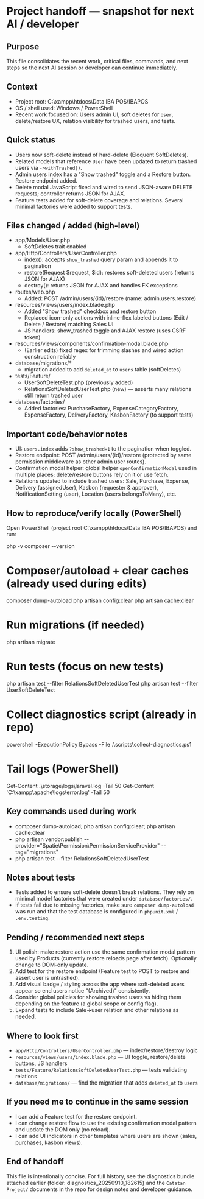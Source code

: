 Project handoff — snapshot for next AI / developer
===============================================

Purpose
-------
This file consolidates the recent work, critical files, commands, and next steps so the next AI session or developer can continue immediately.

Context
-------
- Project root: C:\xampp\htdocs\Data IBA POS\IBAPOS
- OS / shell used: Windows / PowerShell
- Recent work focused on: Users admin UI, soft deletes for `User`, delete/restore UX, relation visibility for trashed users, and tests.

Quick status
------------
- Users now soft-delete instead of hard-delete (Eloquent SoftDeletes).
- Related models that reference `User` have been updated to return trashed users via `->withTrashed()`.
- Admin users index has a "Show trashed" toggle and a Restore button. Restore endpoint added.
- Delete modal JavaScript fixed and wired to send JSON-aware DELETE requests; controller returns JSON for AJAX.
- Feature tests added for soft-delete coverage and relations. Several minimal factories were added to support tests.

Files changed / added (high-level)
--------------------------------
- app/Models/User.php
  - SoftDeletes trait enabled
- app/Http/Controllers/UserController.php
  - index(): accepts `show_trashed` query param and appends it to pagination
  - restore(Request $request, $id): restores soft-deleted users (returns JSON for AJAX)
  - destroy(): returns JSON for AJAX and handles FK exceptions
- routes/web.php
  - Added: POST /admin/users/{id}/restore (name: admin.users.restore)
- resources/views/users/index.blade.php
  - Added "Show trashed" checkbox and restore button
  - Replaced icon-only actions with inline-flex labeled buttons (Edit / Delete / Restore) matching Sales UI
  - JS handlers: show_trashed toggle and AJAX restore (uses CSRF token)
- resources/views/components/confirmation-modal.blade.php
  - (Earlier edits) fixed regex for trimming slashes and wired action construction reliably
- database/migrations/*
  - migration added to add `deleted_at` to `users` table (softDeletes)
- tests/Feature/
  - UserSoftDeleteTest.php (previously added)
  - RelationsSoftDeletedUserTest.php (new) — asserts many relations still return trashed user
- database/factories/
  - Added factories: PurchaseFactory, ExpenseCategoryFactory, ExpenseFactory, DeliveryFactory, KasbonFactory (to support tests)

Important code/behavior notes
-----------------------------
- UI: `users.index` adds `?show_trashed=1` to the pagination when toggled.
- Restore endpoint: POST /admin/users/{id}/restore (protected by same permission middleware as other admin user routes).
- Confirmation modal helper: global helper `openConfirmationModal` used in multiple places; delete/restore buttons rely on it or use fetch.
- Relations updated to include trashed users: Sale, Purchase, Expense, Delivery (assignedUser), Kasbon (requester & approver), NotificationSetting (user), Location (users belongsToMany), etc.

How to reproduce/verify locally (PowerShell)
-------------------------------------------
Open PowerShell (project root C:\xampp\htdocs\Data IBA POS\IBAPOS) and run:

php -v
composer --version

# Composer/autoload + clear caches (already used during edits)
composer dump-autoload
php artisan config:clear
php artisan cache:clear

# Run migrations (if needed)
php artisan migrate

# Run tests (focus on new tests)
php artisan test --filter RelationsSoftDeletedUserTest
php artisan test --filter UserSoftDeleteTest

# Collect diagnostics script (already in repo)
powershell -ExecutionPolicy Bypass -File .\scripts\collect-diagnostics.ps1

# Tail logs (PowerShell)
Get-Content .\storage\logs\laravel.log -Tail 50
Get-Content 'C:\xampp\apache\logs\error.log' -Tail 50

Key commands used during work
----------------------------
- composer dump-autoload; php artisan config:clear; php artisan cache:clear
- php artisan vendor:publish --provider="Spatie\Permission\PermissionServiceProvider" --tag="migrations"
- php artisan test --filter RelationsSoftDeletedUserTest

Notes about tests
-----------------
- Tests added to ensure soft-delete doesn't break relations. They rely on minimal model factories that were created under `database/factories/`.
- If tests fail due to missing factories, make sure `composer dump-autoload` was run and that the test database is configured in `phpunit.xml` / `.env.testing`.

Pending / recommended next steps
--------------------------------
1. UI polish: make restore action use the same confirmation modal pattern used by Products (currently restore reloads page after fetch). Optionally change to DOM-only update.
2. Add test for the restore endpoint (Feature test to POST to restore and assert user is untrashed).
3. Add visual badge / styling across the app where soft-deleted users appear so end users notice "(Archived)" consistently.
4. Consider global policies for showing trashed users vs hiding them depending on the feature (a global scope or config flag).
5. Expand tests to include Sale->user relation and other relations as needed.

Where to look first
-------------------
- `app/Http/Controllers/UserController.php` — index/restore/destroy logic
- `resources/views/users/index.blade.php` — UI toggle, restore/delete buttons, JS handlers
- `tests/Feature/RelationsSoftDeletedUserTest.php` — tests validating relations
- `database/migrations/` — find the migration that adds `deleted_at` to `users`

If you need me to continue in the same session
---------------------------------------------
- I can add a Feature test for the restore endpoint.
- I can change restore flow to use the existing confirmation modal pattern and update the DOM only (no reload).
- I can add UI indicators in other templates where users are shown (sales, purchases, kasbon views).

End of handoff
-------------
This file is intentionally concise. For full history, see the diagnostics bundle attached earlier (folder: diagnostics_20250910_182615) and the `Catatan Project/` documents in the repo for design notes and developer guidance.
